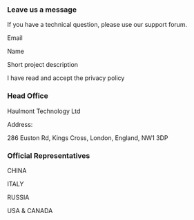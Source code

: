 ### Leave us a message
If you have a technical question, please use our support forum.

Email

Name

Short project description 

I have read and accept the privacy policy

### Head Office
Haulmont Technology Ltd

Address:

286 Euston Rd, Kings Cross, London, England, NW1 3DP


### Official Representatives
CHINA

ITALY

RUSSIA

USA & CANADA